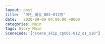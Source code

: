 ```yaml
---
layout: post
title:  "메인_회상_001~012장"
date:   2020-09-09 04:00:00 +0000
categories: Main
Tags: Story Main
SceneCode: ["scene_skip_cp001-012_q1_s10"]
---
```

